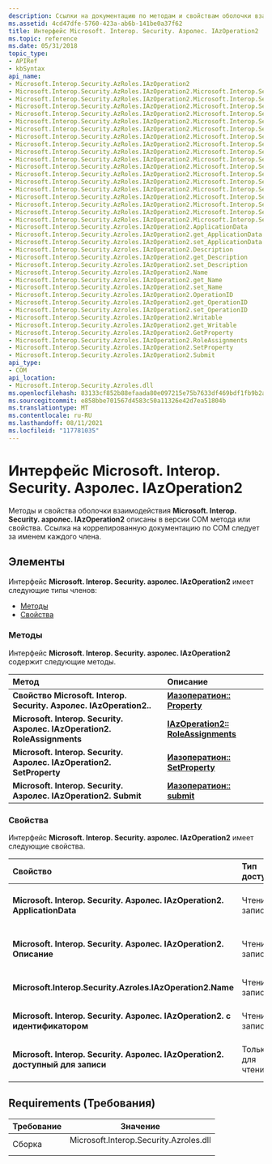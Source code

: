 ```yaml
---
description: Ссылки на документацию по методам и свойствам оболочки взаимодействия IAzOperation2.
ms.assetid: 4cd47dfe-5760-423a-ab6b-141be0a37f62
title: Интерфейс Microsoft. Interop. Security. Азролес. IAzOperation2
ms.topic: reference
ms.date: 05/31/2018
topic_type:
- APIRef
- kbSyntax
api_name:
- Microsoft.Interop.Security.AzRoles.IAzOperation2
- Microsoft.Interop.Security.AzRoles.IAzOperation2.Microsoft.Interop.Security.Azroles.IAzOperation2.GetProperty
- Microsoft.Interop.Security.AzRoles.IAzOperation2.Microsoft.Interop.Security.Azroles.IAzOperation2.RoleAssignments
- Microsoft.Interop.Security.AzRoles.IAzOperation2.Microsoft.Interop.Security.Azroles.IAzOperation2.SetProperty
- Microsoft.Interop.Security.AzRoles.IAzOperation2.Microsoft.Interop.Security.Azroles.IAzOperation2.Submit
- Microsoft.Interop.Security.AzRoles.IAzOperation2.Microsoft.Interop.Security.Azroles.IAzOperation2.ApplicationData
- Microsoft.Interop.Security.AzRoles.IAzOperation2.Microsoft.Interop.Security.Azroles.IAzOperation2.get_ApplicationData
- Microsoft.Interop.Security.AzRoles.IAzOperation2.Microsoft.Interop.Security.Azroles.IAzOperation2.set_ApplicationData
- Microsoft.Interop.Security.AzRoles.IAzOperation2.Microsoft.Interop.Security.Azroles.IAzOperation2.Description
- Microsoft.Interop.Security.AzRoles.IAzOperation2.Microsoft.Interop.Security.Azroles.IAzOperation2.get_Description
- Microsoft.Interop.Security.AzRoles.IAzOperation2.Microsoft.Interop.Security.Azroles.IAzOperation2.set_Description
- Microsoft.Interop.Security.AzRoles.IAzOperation2.Microsoft.Interop.Security.Azroles.IAzOperation2.Name
- Microsoft.Interop.Security.AzRoles.IAzOperation2.Microsoft.Interop.Security.Azroles.IAzOperation2.get_Name
- Microsoft.Interop.Security.AzRoles.IAzOperation2.Microsoft.Interop.Security.Azroles.IAzOperation2.set_Name
- Microsoft.Interop.Security.AzRoles.IAzOperation2.Microsoft.Interop.Security.Azroles.IAzOperation2.OperationID
- Microsoft.Interop.Security.AzRoles.IAzOperation2.Microsoft.Interop.Security.Azroles.IAzOperation2.get_OperationID
- Microsoft.Interop.Security.AzRoles.IAzOperation2.Microsoft.Interop.Security.Azroles.IAzOperation2.set_OperationID
- Microsoft.Interop.Security.AzRoles.IAzOperation2.Microsoft.Interop.Security.Azroles.IAzOperation2.Writable
- Microsoft.Interop.Security.AzRoles.IAzOperation2.Microsoft.Interop.Security.Azroles.IAzOperation2.get_Writable
- Microsoft.Interop.Security.Azroles.IAzOperation2.ApplicationData
- Microsoft.Interop.Security.Azroles.IAzOperation2.get_ApplicationData
- Microsoft.Interop.Security.Azroles.IAzOperation2.set_ApplicationData
- Microsoft.Interop.Security.Azroles.IAzOperation2.Description
- Microsoft.Interop.Security.Azroles.IAzOperation2.get_Description
- Microsoft.Interop.Security.Azroles.IAzOperation2.set_Description
- Microsoft.Interop.Security.Azroles.IAzOperation2.Name
- Microsoft.Interop.Security.Azroles.IAzOperation2.get_Name
- Microsoft.Interop.Security.Azroles.IAzOperation2.set_Name
- Microsoft.Interop.Security.Azroles.IAzOperation2.OperationID
- Microsoft.Interop.Security.Azroles.IAzOperation2.get_OperationID
- Microsoft.Interop.Security.Azroles.IAzOperation2.set_OperationID
- Microsoft.Interop.Security.Azroles.IAzOperation2.Writable
- Microsoft.Interop.Security.Azroles.IAzOperation2.get_Writable
- Microsoft.Interop.Security.Azroles.IAzOperation2.GetProperty
- Microsoft.Interop.Security.Azroles.IAzOperation2.RoleAssignments
- Microsoft.Interop.Security.Azroles.IAzOperation2.SetProperty
- Microsoft.Interop.Security.Azroles.IAzOperation2.Submit
api_type:
- COM
api_location:
- Microsoft.Interop.Security.Azroles.dll
ms.openlocfilehash: 83133cf852b88efaada80e097215e75b7633df469bdf1fb9b2a6a94238b6bf82
ms.sourcegitcommit: e858bbe701567d4583c50a11326e42d7ea51804b
ms.translationtype: MT
ms.contentlocale: ru-RU
ms.lasthandoff: 08/11/2021
ms.locfileid: "117781035"
---
```

# <a name="microsoftinteropsecurityazrolesiazoperation2-interface"></a>Интерфейс Microsoft. Interop. Security. Азролес. IAzOperation2

Методы и свойства оболочки взаимодействия **Microsoft. Interop. Security. азролес. IAzOperation2** описаны в версии COM метода или свойства. Ссылка на коррелированную документацию по COM следует за именем каждого члена.

## <a name="members"></a>Элементы

Интерфейс **Microsoft. Interop. Security. азролес. IAzOperation2** имеет следующие типы членов:

-   [Методы](#methods)
-   [Свойства](#properties)

### <a name="methods"></a>Методы

Интерфейс **Microsoft. Interop. Security. азролес. IAzOperation2** содержит следующие методы.



| Метод                                                               | Описание                                                                               |
|:---------------------------------------------------------------------|:------------------------------------------------------------------------------------------|
| **Свойство Microsoft. Interop. Security. Азролес. IAzOperation2..**     | [**Иазоператион:: Property**](/windows/desktop/api/Azroles/nf-azroles-iazoperation-getproperty)<br/>                  |
| **Microsoft. Interop. Security. Азролес. IAzOperation2. RoleAssignments** | [**IAzOperation2:: RoleAssignments**](/windows/desktop/api/Azroles/nf-azroles-iazoperation2-roleassignments)<br/> |
| **Microsoft. Interop. Security. Азролес. IAzOperation2. SetProperty**     | [**Иазоператион:: SetProperty**](/windows/desktop/api/Azroles/nf-azroles-iazoperation-setproperty)<br/>                  |
| **Microsoft. Interop. Security. Азролес. IAzOperation2. Submit**          | [**Иазоператион:: submit**](/windows/desktop/api/Azroles/nf-azroles-iazoperation-submit)<br/>                            |



 

### <a name="properties"></a>Свойства

Интерфейс **Microsoft. Interop. Security. азролес. IAzOperation2** имеет следующие свойства.



| Свойство                                                                        | Тип доступа           | Описание                                                                                 |
|:--------------------------------------------------------------------------------|:----------------------|:--------------------------------------------------------------------------------------------|
| **Microsoft. Interop. Security. Азролес. IAzOperation2. ApplicationData**<br/> | Чтение/запись<br/> | [**Свойство ApplicationData объекта Иазоператион**](/windows/desktop/api/Azroles/nf-azroles-iazoperation-get_applicationdata)<br/> |
| **Microsoft. Interop. Security. Азролес. IAzOperation2. Описание**<br/>     | Чтение/запись<br/> | [**Свойство Description объекта Иазоператион**](/windows/desktop/api/Azroles/nf-azroles-iazoperation-get_description)<br/>         |
| **Microsoft.Interop.Security.Azroles.IAzOperation2.Name**<br/>            | Чтение/запись<br/> | [**Свойство Name объекта Иазоператион**](/windows/desktop/api/Azroles/nf-azroles-iazoperation-get_name)<br/>                       |
| **Microsoft. Interop. Security. Азролес. IAzOperation2. с идентификатором**<br/>     | Чтение/запись<br/> | [**Свойство с идентификатором Иазоператион**](/windows/desktop/api/Azroles/nf-azroles-iazoperation-get_operationid)<br/>         |
| **Microsoft. Interop. Security. Азролес. IAzOperation2. доступный для записи**<br/>        | Только для чтения<br/>  | [**Свойство с возможностью записи для Иазоператион**](/windows/desktop/api/Azroles/nf-azroles-iazoperation-get_writable)<br/>               |



 

## <a name="requirements"></a>Requirements (Требования)



| Требование | Значение |
|---------------------|-------------------------------------------------------------------------------------------------------------------|
| Сборка<br/> | <dl> <dt>Microsoft.Interop.Security.Azroles.dll</dt> </dl> |



 

 




